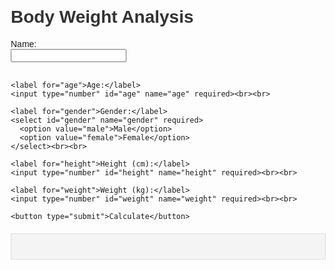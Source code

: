 <!DOCTYPE html>
<html lang="en">
<head>
  <meta charset="UTF-8">
  <meta name="viewport" content="width=device-width, initial-scale=1.0">
  <title>Comprehensive Body Weight Analysis</title>
  <style>
    body {
      font-family: Arial, sans-serif;
      margin: 20px;
    }
    h1 {
      color: #333;
    }
    label {
      margin-top: 10px;
      display: block;
    }
    #results {
      margin-top: 20px;
      padding: 20px;
      background-color: #f4f4f4;
      border: 1px solid #ddd;
    }
    table {
      width: 100%;
      border-collapse: collapse;
    }
    th, td {
      padding: 8px;
      border: 1px solid #ddd;
      text-align: center;
    }
    th {
      background-color: #f0f0f0;
    }
    .positive {
      color: red;
    }
    .normal {
      color: green;
    }
    .negative {
      color: yellow;
    }
  </style>
</head>
<body>
  <h1>Body Weight Analysis</h1>
  <form id="bodyAnalysisForm">
    <label for="name">Name:</label>
    <input type="text" id="name" name="name" required><br><br>

    <label for="age">Age:</label>
    <input type="number" id="age" name="age" required><br><br>

    <label for="gender">Gender:</label>
    <select id="gender" name="gender" required>
      <option value="male">Male</option>
      <option value="female">Female</option>
    </select><br><br>

    <label for="height">Height (cm):</label>
    <input type="number" id="height" name="height" required><br><br>

    <label for="weight">Weight (kg):</label>
    <input type="number" id="weight" name="weight" required><br><br>

    <button type="submit">Calculate</button>
  </form>

  <div id="results"></div>

  <script>
    document.getElementById('bodyAnalysisForm').addEventListener('submit', function(event) {
      event.preventDefault();

      // Get input values
      const name = document.getElementById('name').value;
      const age = parseInt(document.getElementById('age').value);
      const gender = document.getElementById('gender').value;
      const height = parseFloat(document.getElementById('height').value) / 100; // Convert to meters
      const weight = parseFloat(document.getElementById('weight').value);

      if (isNaN(age) || isNaN(height) || isNaN(weight) || age <= 0 || height <= 0 || weight <= 0) {
        alert("Please enter valid inputs.");
        return;
      }

      // Calculate BMI
      const bmi = weight / (height * height);
      let bmiCategory = '';
      let bmiLevel = '';
      if (bmi < 18.5) {
        bmiCategory = 'Underweight';
        bmiLevel = '0'; // Normal
      } else if (bmi >= 18.5 && bmi < 24.9) {
        bmiCategory = 'Normal';
        bmiLevel = '0'; // Normal
      } else if (bmi >= 25 && bmi < 29.9) {
        bmiCategory = 'Overweight';
        bmiLevel = '+'; // Slightly overweight
      } else if (bmi >= 30 && bmi < 34.9) {
        bmiCategory = 'Obese';
        bmiLevel = '++'; // Moderately obese
      } else {
        bmiCategory = 'Obese';
        bmiLevel = '+++'; // Severely obese
      }

      // Calculate BMR using Harris-Benedict equation
      const bmr = gender === 'male' ?
                  10 * weight + 6.25 * (height * 100) - 5 * age + 5 :
                  10 * weight + 6.25 * (height * 100) - 5 * age - 161;

      // Calculate body fat percentage using an accurate formula
      let bodyFatPercentage;
      if (gender === 'male') {
        bodyFatPercentage = 1.20 * bmi + 0.23 * age - 16.2;
      } else {
        bodyFatPercentage = 1.20 * bmi + 0.23 * age - 5.4;
      }

      // Calculate visceral fat and subcutaneous fat
      const visceralFat = (bodyFatPercentage / 3).toFixed(1);
      const subcutaneousFat = (bodyFatPercentage * 0.7).toFixed(1);

      // Skeletal muscle estimate (based on weight)
      const skeletalMuscle = gender === 'male' ?
                             (50 + (weight * 0.33)).toFixed(1) :
                             (45 + (weight * 0.28)).toFixed(1);

      // Ideal weight range (Devine formula)
      const idealWeightMin = (50 + 2.3 * ((height * 100 / 2.54) - 60)).toFixed(1);
      const idealWeightMax = (idealWeightMin * 1.1).toFixed(1);

      // Calculate body age (simplified estimate based on BMI and age)
      const bodyAge = age + (bmi - 22) * 0.5;

      // Define categories for metrics (Excess, Low, Normal)
      const getLevel = (value, type) => {
        if (type === 'bodyFat') {
          if (value < 10) return { level: 'normal', color: 'normal' };
          else if (value >= 10 && value <= 20) return { level: 'normal', color: 'normal' };
          else if (value > 20) return { level: 'positive', color: 'positive' };
        }
        // More categories for other measurements can be added here.
        return { level: 'normal', color: 'normal' };
      };

      // Display results in a table format
      const resultsHTML = `
        <h2>Results for ${name}</h2>
        <table>
          <tr>
            <th>Metric</th>
            <th>Value</th>
            <th>Level</th>
          </tr>
          <tr>
            <td>BMI</td>
            <td>${bmi.toFixed(2)}</td>
            <td>${bmiCategory} (${bmiLevel})</td>
          </tr>
          <tr>
            <td>BMR (kcal/day)</td>
            <td>${bmr.toFixed(2)}</td>
            <td class="${getLevel(bmi, 'bodyFat').color}">${getLevel(bmi, 'bodyFat').level}</td>
          </tr>
          <tr>
            <td>Body Fat Percentage</td>
            <td>${bodyFatPercentage.toFixed(2)}%</td>
            <td class="${getLevel(bodyFatPercentage, 'bodyFat').color}">${getLevel(bodyFatPercentage, 'bodyFat').level}</td>
          </tr>
          <tr>
            <td>Visceral Fat Estimate</td>
            <td>${visceralFat}%</td>
            <td class="${getLevel(visceralFat, 'bodyFat').color}">${getLevel(visceralFat, 'bodyFat').level}</td>
          </tr>
          <tr>
            <td>Subcutaneous Fat Estimate</td>
            <td>${subcutaneousFat}%</td>
            <td class="${getLevel(subcutaneousFat, 'bodyFat').color}">${getLevel(subcutaneousFat, 'bodyFat').level}</td>
          </tr>
          <tr>
            <td>Skeletal Muscle Estimate (kg)</td>
            <td>${skeletalMuscle}</td>
            <td class="${getLevel(skeletalMuscle, 'bodyFat').color}">${getLevel(skeletalMuscle, 'bodyFat').level}</td>
          </tr>
          <tr>
            <td>Body Age</td>
            <td>${Math.round(bodyAge)}</td>
            <td class="${getLevel(bodyAge, 'bodyFat').color}">${getLevel(bodyAge, 'bodyFat').level}</td>
          </tr>
          <tr>
            <td>Ideal Weight Range</td>
            <td>${idealWeightMin} kg to ${idealWeightMax} kg</td>
            <td class="${getLevel(idealWeightMin, 'bodyFat').color}">${getLevel(idealWeightMin, 'bodyFat').level}</td>
          </tr>
        </table>
      `;
      document.getElementById('results').innerHTML = resultsHTML;
    });
  </script>
</body>
</html>
